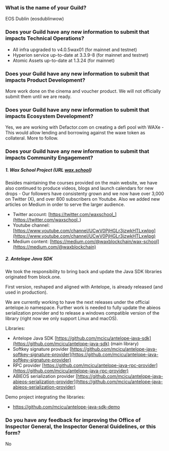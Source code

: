 ### What is the name of your Guild?

EOS Dublin (eosdublinwow)

### Does your Guild have any new information to submit that impacts Technical Operations?

- All infra upgraded to v4.0.5wax01  (for mainnet and testnet)
- Hyperion service up-to-date at 3.3.9-8 (for mainnet and testnet)
- Atomic Assets up-to-date at 1.3.24 (for mainnet)

### Does your Guild have any new information to submit that impacts Product Development?

More work done on the cinema and voucher product. We will not officially submit them until we are ready. 

### Does your Guild have any new information to submit that impacts Ecosystem Development?

Yes, we are working with Defactor.com on creating a defi pool with WAXe - This would allow lending and borrowing against the waxe token as collateral. More to follow. 

### Does your Guild have any new information to submit that impacts Community Engagement?

##### 1. Wax School Project (URL [wax.school](https://wax.school))

Besides maintaining the courses provided on the main website, we have also continued to produce videos, blogs and launch calendars for new drops - Our followers have consistenty grown and we now have over 3,000 on Twitter (X), and over 800 subscribers on Youtube. Also we added new articles on Medium in order to serve the larger audience.

- Twitter account: [https://twitter.com/waxschool_](https://twitter.com/waxschool_)
- Youtube channel: [https://www.youtube.com/channel/UCwV0PjHGLr3jzwkHTLxwlpg](https://www.youtube.com/channel/UCwV0PjHGLr3jzwkHTLxwlpg)
- Medium content: [https://medium.com/@waxblockchain/wax-school](https://medium.com/@waxblockchain)

##### 2. Antelope Java SDK

We took the responsibility to bring back and update the Java SDK libraries originated from block.one. 

First version, reshaped and aligned with Antelope, is already released (and used in production).

We are currently working to have the next releases under the official antelope.io namespace. Further work is needed to fully update the abieos serialization provider and to release a windows compatible version of the library (right now we only support Linux and macOS).

Libraries:

- Antelope Java SDK [https://github.com/mcicu/antelope-java-sdk](https://github.com/mcicu/antelope-java-sdk) (main library)
- Softkey signature provider [https://github.com/mcicu/antelope-java-softkey-signature-provider](https://github.com/mcicu/antelope-java-softkey-signature-provider) 
- RPC provider [https://github.com/mcicu/antelope-java-rpc-provider](https://github.com/mcicu/antelope-java-rpc-provider)
- ABIEOS serialization provider [https://github.com/mcicu/antelope-java-abieos-serialization-provider](https://github.com/mcicu/antelope-java-abieos-serialization-provider)

Demo project integrating the libraries:

- https://github.com/mcicu/antelope-java-sdk-demo

### Do you have any feedback for improving the Office of Inspector General, the Inspector General Guidelines, or this form?

No

